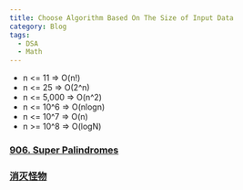 ```yaml
---
title: Choose Algorithm Based On The Size of Input Data
category: Blog
tags:
  - DSA
  - Math
---
```


- n <= 11 => O(n!)
- n <= 25 => O(2^n)
- n <= 5,000 => O(n^2)
- n <= 10^6 => O(nlogn)
- n <= 10^7 => O(n)
- n >= 10^8 => O(logN)



### [906. Super Palindromes](https://leetcode.com/problems/super-palindromes/description/)
### [消灭怪物](https://www.nowcoder.com/practice/d88ef50f8dab4850be8cd4b95514bbbd)
